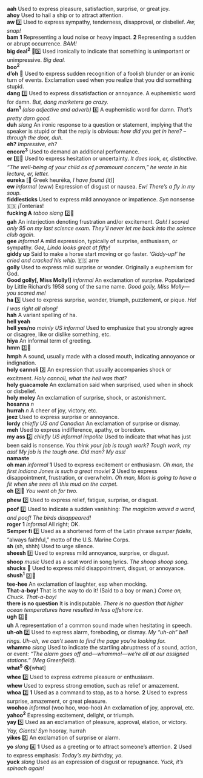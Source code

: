 __aah__ Used to express pleasure, satisfaction, surprise, or great joy.  
__ahoy__ Used to hail a ship or to attract attention.  
__aw__ :three: Used to express sympathy, tenderness, disapproval, or disbelief. _Aw, snap!_  
__bam__ __1__ Representing a loud noise or heavy impact. __2__ Representing a sudden or abrupt occurrence. _BAM!_  
__big deal<sup>2</sup>__ :dart::five: Used ironically to indicate that something is unimportant or unimpressive. _Big deal._  
__boo<sup>2</sup>__  
__d’oh__ :dart: Used to express sudden recognition of a foolish blunder or an ironic turn of events. Exclamation used when you realize that you did something stupid.  
__dang__ :three: Used to express dissatisfaction or annoyance. A euphemistic word for damn. _But, dang marketers go crazy._  
__darn<sup>1</sup>__ _(also adjective and adverb)_ :eight: A euphemistic word for damn. _That’s pretty darn good._  
__duh__ _slang_ An ironic response to a question or statement, implying that the speaker is stupid or that the reply is obvious: _how did you get in here? – through the door, duh._  
__eh?__ _Impressive, eh?_  
__encore<sup>3</sup>__ Used to demand an additional performance.  
__er__ :three::dart: Used to express hesitation or uncertainty. _It does look, er, distinctive._ _“The well-being of your child os of paramount concern,” he wrote in his lecture, er, letter._  
__eureka__ [:scroll: Greek heurēka, _I have found (it)_]  
__ew__ _informal_ (eww) Expression of disgust or nausea. _Ew! There’s a fly in my soup._  
__fiddlesticks__ Used to express mild annoyance or impatience. _Syn_ nonsense :es: ¡Tonterías!  
__fucking A__ _taboo_ _slang_ :two::hammer:  
__gah__ An interjection denoting frustration and/or excitement. _Gah! I scored only 95 on my last science exam. They’ll never let me back into the science club again._  
__gee__ _informal_ A mild expression, typically of surprise, enthusiasm, or sympathy. _Gee, Linda looks great at fifty!_  
__giddy up__ Said to make a horse start moving or go faster. _‘Giddy-up!’ he cried and cracked his whip._ :es: arre  
__golly__ Used to express mild surprise or wonder. Originally a euphemism for God.  
__Good golly[, Miss Molly!]__ _informal_ An exclamation of surprise. Popularized by Little Richard’s 1958 song of the same name. _Good golly, Miss Molly—you scared me!_  
__ha__ :three: Used to express surprise, wonder, triumph, puzzlement, or pique. _Ha! I was right all along!_  
__hah__ A variant spelling of ha.  
__hell yeah__  
__hell yes/no__ _mainly US informal_ Used to emphasize that you strongly agree or disagree, like or dislike something, etc.  
__hiya__ An informal term of greeting.  
__hmm__ :two::hammer:  
__hmph__ A sound, usually made with a closed mouth, indicating annoyance or indignation.  
__holy cannoli__ :two: An expression that usually accompanies shock or excitment. _Holy cannoli, what the hell was that?_  
__holy guacamole__ An exclamation said when surprised, used when in shock or disbelief.  
__holy moley__ An exclamation of surprise, shock, or astonishment.  
__hosanna__ _n_  
__hurrah__ _n_ A cheer of joy, victory, etc.  
__jeez__ Used to express surprise or annoyance.  
__lordy__ _chiefly US and Canadian_ An exclamation of surprise or dismay.  
__meh__ Used to express indifference, apathy, or boredom.  
__my ass__ :two: _chiefly US_ _informal_ _impolite_ Used to indicate that what has just been said is nonsense. _You think your job is tough work? Tough work, my ass! My job is the tough one._ _Old man? My ass!_  
__namaste__  
__oh man__ _informal_ __1__ Used to express excitement or enthusiasm. _Oh man, the first Indiana Jones is such a great movie!_ __2__ Used to express disappointment, frustration, or overwhelm. _Oh man, Mom is going to have a fit when she sees all this mud on the carpet._  
__oh__ :two::hammer: _You went oh for two._  
__phew__ :two: Used to express relief, fatigue, surprise, or disgust.  
__poof__ :two: Used to indicate a sudden vanishing: _The magician waved a wand, and poof! The birds disappeared!_  
__roger__ __1__ _informal_ All right; OK.  
__Semper fi__ :two: Used as a shortened form of the Latin phrase _semper fidelis_, “always faithful,” motto of the U.S. Marine Corps.  
__sh__ (sh, shhh) Used to urge silence.  
__sheesh__ :two: Used to express mild annoyance, surprise, or disgust.  
__shoop__ _music_ Used as a scat word in song lyrics. _The shoop shoop song._  
__shucks__ :dart: Used to express mild disappointment, disgust, or annoyance.  
__shush<sup>1</sup>__ :two::hammer:  
__tee-hee__ An exclamation of laughter, esp when mocking.  
__That-a-boy!__ That is the way to do it! (Said to a boy or man.) _Come on, Chuck. That-a-boy!_  
__there is no question__ It is indisputable. _There is no question that higher ocean temperatures have resulted in less offshore ice._  
__ugh__ :two::hammer:  
__uh__ A representation of a common sound made when hesitating in speech.  
__uh-oh__ :two: Used to express alarm, foreboding, or dismay. _My “uh-oh” bell rings._ _Uh-oh, we can’t seem to find the page you’re looking for._  
__whammo__ _slang_ Used to indicate the startling abruptness of a sound, action, or event: _“The alarm goes off and—whammo!—we’re all at our assigned stations.” (Meg Greenfield)._  
__what<sup>5</sup>__ :mute:[w~~h~~at]  
__whee__ :two: Used to express extreme pleasure or enthusiasm.  
__whew__ Used to express strong emotion, such as relief or amazement.  
__whoa__ :two: __1__ Used as a command to stop, as to a horse. __2__ Used to express surprise, amazement, or great pleasure.  
__woohoo__ _informal_ (woo hoo, woo-hoo) An exclamation of joy, approval, etc.  
__yahoo<sup>2</sup>__ Expressing excitement, delight, or triumph.  
__yay__ :five: Used as an exclamation of pleasure, approval, elation, or victory. _Yay, Giants!_ _Syn_ hooray, hurrah  
__yikes__ :two: An exclamation of surprise or alarm.  
__yo__ _slang_ :four: __1__ Used as a greeting or to attract someone’s attention. __2__ Used to express emphasis: _Today’s my birthday, yo._  
__yuck__ _slang_ Used as an expression of disgust or repugnance. _Yuck, it’s spinach again!_  
